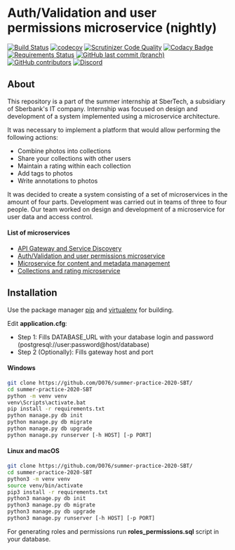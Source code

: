 # Auth/Validation and user permissions microservice (nightly)

[![Build Status](https://travis-ci.com/D076/summer-practice-2020-SBT.svg?branch=nightlyVersion)](https://travis-ci.com/D076/summer-practice-2020-SBT)
[![codecov](https://codecov.io/gh/D076/summer-practice-2020-SBT/branch/nightlyVersion/graph/badge.svg)](https://codecov.io/gh/D076/summer-practice-2020-SBT)
[![Scrutinizer Code Quality](https://scrutinizer-ci.com/g/D076/summer-practice-2020-SBT/badges/quality-score.png?b=nightlyVersion)](https://scrutinizer-ci.com/g/D076/summer-practice-2020-SBT/?branch=nightlyVersion)
[![Codacy Badge](https://app.codacy.com/project/badge/Grade/caf52ef7185f43d48e1017f9a6686126)](https://www.codacy.com/manual/D076/summer-practice-2020-SBT?utm_source=github.com&amp;utm_medium=referral&amp;utm_content=D076/summer-practice-2020-SBT&amp;utm_campaign=Badge_Grade)
[![Requirements Status](https://requires.io/github/D076/summer-practice-2020-SBT/requirements.svg?branch=nightlyVersion)](https://requires.io/github/D076/summer-practice-2020-SBT/requirements/?branch=nightlyVersion)
[![GitHub last commit (branch)](https://img.shields.io/github/last-commit/D076/summer-practice-2020-SBT/nightlyVersion)](https://github.com/D076/summer-practice-2020-SBT/commits/nightlyVersion)
[![GitHub contributors](https://img.shields.io/github/contributors/d076/summer-practice-2020-SBT)](https://github.com/D076/summer-practice-2020-SBT/graphs/contributors)
[![Discord](https://img.shields.io/discord/315390629997838349?color=Blue&label=Discord)](https://discord.gg/ks5pT6U)

## About

This repository is a part of the summer internship at SberTech, a subsidiary of Sberbank's IT company. 
Internship was focused on design and development of a system implemented using a microservice architecture.

It was necessary to implement a platform that would allow performing the following actions:
+  Combine photos into collections
+  Share your collections with other users
+  Maintain a rating within each collection
+  Add tags to photos
+  Write annotations to photos

It was decided to create a system consisting of a set of microservices in the amount of four parts.
Development was carried out in teams of three to four people. Our team worked on design and development of a microservice for user data and access control.

#### List of microservices

+  [API Gateway and Service Discovery](https://github.com/lenivoe/summer-2020-SBT-team1)
+  [Auth/Validation and user permissions microservice](https://github.com/D076/summer-practice-2020-SBT)
+  [Microservice for content and metadata management](https://github.com/ASurtaev/SummerSberPractice)
+  [Collections and rating microservice](https://github.com/BorZzzenko/SummerPractice_SBT2020)

## Installation

Use the paсkage manager [pip](https://pip.pypa.io/en/stable/) and [virtualenv](https://virtualenv.pypa.io/en/latest/) for building.

Edit **application.cfg**:
+  Step 1: Fills DATABASE_URL with your database login and password (postgresql://user:password@host/database)
+  Step 2 (Optionally): Fills gateway host and port

#### Windows
```bash
git clone https://github.com/D076/summer-practice-2020-SBT/
cd summer-practice-2020-SBT
python -m venv venv
venv\Scripts\activate.bat
pip install -r requirements.txt
python manage.py db init
python manage.py db migrate
python manage.py db upgrade
python manage.py runserver [-h HOST] [-p PORT]
```

#### Linux and macOS
```bash
git clone https://github.com/D076/summer-practice-2020-SBT/
cd summer-practice-2020-SBT
python3 -m venv venv
source venv/bin/activate
pip3 install -r requirements.txt
python3 manage.py db init
python3 manage.py db migrate
python3 manage.py db upgrade
python3 manage.py runserver [-h HOST] [-p PORT]
```

For generating roles and permissions run **roles_permissions.sql** script in your database.

